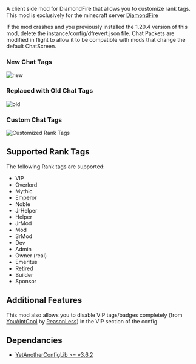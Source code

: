 A client side mod for DiamondFire that allows you to customize rank tags. This mod is exclusively for the minecraft server [DiamondFire](https://mcdiamondfire.com/)

If the mod crashes and you previously installed the 1.20.4 version of this mod, delete the instance/config/dfrevert.json file.
Chat Packets are modified in flight to allow it to be compatible with mods that change the default ChatScreen.

### New Chat Tags
![new](https://cdn.modrinth.com/data/cached_images/3974d68eb66ba03106bd9bec253081e3f0792589.png)
### Replaced with Old Chat Tags 
![old](https://cdn.modrinth.com/data/cached_images/5d210ff4a57f48ad3bbf3df55ad97821438163fe.png)
### Custom Chat Tags
![Customized Rank Tags](https://cdn.modrinth.com/data/cached_images/5fb4989387991c053c7951d76ac5fabed84a30ac.png)

## Supported Rank Tags
The following Rank tags are supported:
- VIP
- Overlord
- Mythic
- Emperor
- Noble
- JrHelper
- Helper
- JrMod
- Mod
- SrMod
- Dev
- Admin
- Owner (real)
- Emeritus
- Retired
- Builder
- Sponsor

## Additional Features
This mod also allows you to disable VIP tags/badges completely (from [YouAintCool](https://github.com/Reasonlesss/YouAintCool) by [ReasonLess](https://github.com/Reasonlesss)) in the VIP section of the config.

## Dependancies
- [YetAnotherConfigLib >= v3.6.2](https://modrinth.com/mod/yacl)


